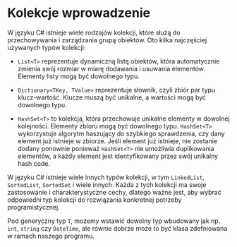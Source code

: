 # Kolekcje wprowadzenie

W języku C# istnieje wiele rodzajów kolekcji, które służą do przechowywania i zarządzania grupą obiektów. Oto kilka najczęściej używanych typów kolekcji:

- `List<T>` reprezentuje dynamiczną listę obiektów, która automatycznie zmienia swój rozmiar w miarę dodawania i usuwania elementów. Elementy listy mogą być dowolnego typu.

- `Dictionary<TKey, TValue>` reprezentuje słownik, czyli zbiór par typu klucz-wartość. Klucze muszą być unikalne, a wartości mogą być dowolnego typu.

- `HashSet<T>` to kolekcja, która przechowuje unikalne elementy w dowolnej kolejności. Elementy zbioru mogą być dowolnego typu. `HashSet<T>` wykorzystuje algorytm haszujący do szybkiego sprawdzenia, czy dany element już istnieje w zbiorze. Jeśli element już istnieje, nie zostanie dodany ponownie ponieważ `HashSet<T>` nie umożliwia duplikowania elementów, a każdy element jest identyfikowany przez swój unikalny hash code.

W języku C# istnieje wiele innych typów kolekcji, w tym `LinkedList`, `SortedList`, `SortedSet` i wiele innych. Każda z tych kolekcji ma swoje zastosowanie i charakterystyczne cechy, dlatego ważne jest, aby wybrać odpowiedni typ kolekcji do rozwiązania konkretnej potrzeby programistycznej.

Pod generyczny typ `T`, możemy wstawić dowolny typ wbudowany jak np. `int`, `string` czy `DateTime`, ale równie dobrze może to być klasa zdefniowana w ramach naszego programu.